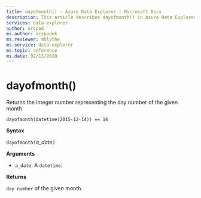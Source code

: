 ```yaml
---
title: dayofmonth() - Azure Data Explorer | Microsoft Docs
description: This article describes dayofmonth() in Azure Data Explorer.
services: data-explorer
author: orspod
ms.author: orspodek
ms.reviewer: mblythe
ms.service: data-explorer
ms.topic: reference
ms.date: 02/13/2020
---
```

# dayofmonth()

Returns the integer number representing the day number of the given month

```kusto
dayofmonth(datetime(2015-12-14)) == 14
```

**Syntax**

`dayofmonth(`*a_date*`)`

**Arguments**

* `a_date`: A `datetime`.

**Returns**

`day number` of the given month.